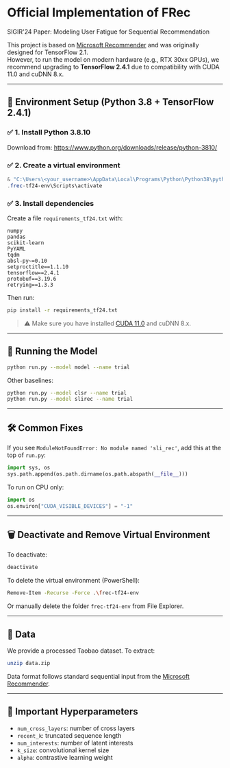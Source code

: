 
# Official Implementation of FRec
SIGIR'24 Paper: Modeling User Fatigue for Sequential Recommendation

This project is based on [Microsoft Recommender](https://github.com/microsoft/recommenders) and was originally designed for TensorFlow 2.1.  
However, to run the model on modern hardware (e.g., RTX 30xx GPUs), we recommend upgrading to **TensorFlow 2.4.1** due to compatibility with CUDA 11.0 and cuDNN 8.x.

---

## 🔧 Environment Setup (Python 3.8 + TensorFlow 2.4.1)

### ✅ 1. Install Python 3.8.10
Download from: https://www.python.org/downloads/release/python-3810/

### ✅ 2. Create a virtual environment

```powershell
& "C:\Users\<your_username>\AppData\Local\Programs\Python\Python38\python.exe" -m venv frec-tf24-env
.frec-tf24-env\Scripts\activate
```

### ✅ 3. Install dependencies

Create a file `requirements_tf24.txt` with:

```
numpy
pandas
scikit-learn
PyYAML
tqdm
absl-py~=0.10
setproctitle==1.1.10
tensorflow==2.4.1
protobuf==3.19.6
retrying==1.3.3
```

Then run:

```bash
pip install -r requirements_tf24.txt
```

> ⚠️ Make sure you have installed [CUDA 11.0](https://developer.nvidia.com/cuda-11.0-download-archive) and cuDNN 8.x.

---

## 🧪 Running the Model

```bash
python run.py --model model --name trial
```

Other baselines:

```bash
python run.py --model clsr --name trial
python run.py --model slirec --name trial
```

---

## 🛠 Common Fixes

If you see `ModuleNotFoundError: No module named 'sli_rec'`, add this at the top of `run.py`:

```python
import sys, os
sys.path.append(os.path.dirname(os.path.abspath(__file__)))
```

To run on CPU only:

```python
import os
os.environ["CUDA_VISIBLE_DEVICES"] = "-1"
```

---

## 🗑 Deactivate and Remove Virtual Environment

To deactivate:

```bash
deactivate
```

To delete the virtual environment (PowerShell):

```bash
Remove-Item -Recurse -Force .\frec-tf24-env
```

Or manually delete the folder `frec-tf24-env` from File Explorer.

---

## 📁 Data

We provide a processed Taobao dataset. To extract:

```bash
unzip data.zip
```

Data format follows standard sequential input from the [Microsoft Recommender](https://github.com/microsoft/recommenders/blob/main/examples/00_quick_start/sequential_recsys_amazondataset.ipynb).

---

## 📌 Important Hyperparameters

- `num_cross_layers`: number of cross layers
- `recent_k`: truncated sequence length
- `num_interests`: number of latent interests
- `k_size`: convolutional kernel size
- `alpha`: contrastive learning weight
